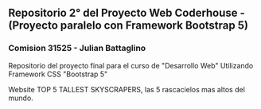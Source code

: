 ## Repositorio 2° del Proyecto Web Coderhouse - (Proyecto paralelo con Framework Bootstrap 5)

### Comision 31525 - Julian Battaglino

 Repositorio del proyecto final para el curso de "Desarrollo Web" Utilizando Framework CSS "Bootstrap 5"

 Website TOP 5 TALLEST SKYSCRAPERS, las 5 rascacielos mas altos del mundo. 

